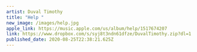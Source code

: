 ```yaml
---
artist: Duval Timothy
title: "Help "
new_image: /images/help.jpg
apple_link: https://music.apple.com/us/album/help/1517674207
link: https://www.dropbox.com/s/syj8t3ndn61dfze/DuvalTimothy.zip?dl=1
published_date: 2020-08-25T22:38:21.625Z
---
```

